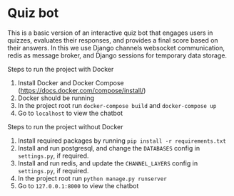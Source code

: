 # Quiz bot
This is a basic version of an interactive quiz bot that engages users in quizzes, evaluates their responses, and provides a final score based on their answers. In this we use Django channels websocket communication, redis as message broker, and Django sessions for temporary data storage.


Steps to run the project with Docker

1. Install Docker and Docker Compose (https://docs.docker.com/compose/install/)
2. Docker should be running
3. In the project root run `docker-compose build` and `docker-compose up`
4. Go to `localhost` to view the chatbot


Steps to run the project without Docker

1. Install required packages by running `pip install -r requirements.txt`
2. Install and run postgresql, and change the `DATABASES` config in `settings.py`, if required.
3. Install and run redis, and update the `CHANNEL_LAYERS` config in `settings.py`, if required.
4. In the project root run `python manage.py runserver`
4. Go to `127.0.0.1:8000` to view the chatbot
